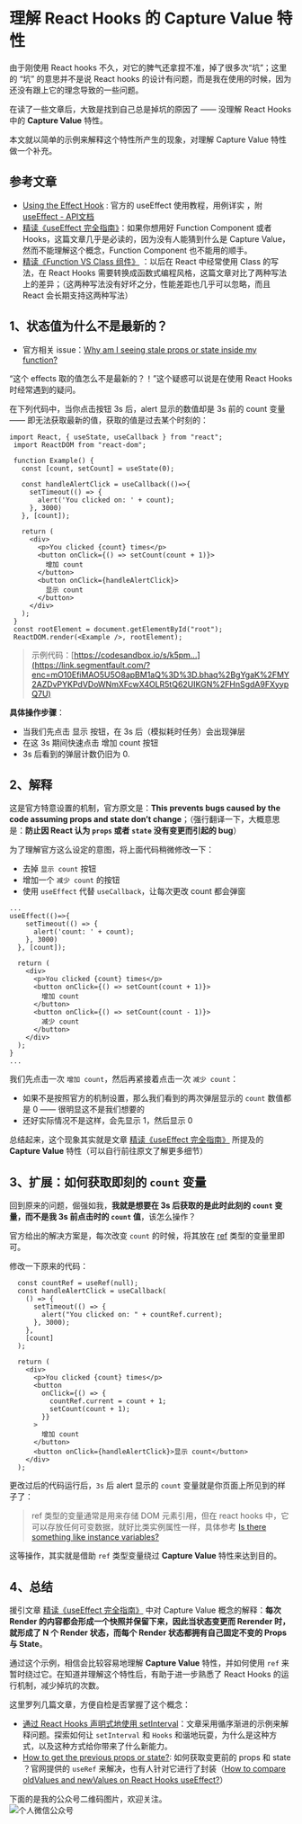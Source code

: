 # 理解 React Hooks 的 Capture Value 特性

由于刚使用 React hooks 不久，对它的脾气还拿捏不准，掉了很多次“坑”；这里的 “坑” 的意思并不是说 React hooks 的设计有问题，而是我在使用的时候，因为还没有跟上它的理念导致的一些问题。

在读了一些文章后，大致是找到自己总是掉坑的原因了 —— 没理解 React Hooks 中的 **Capture Value** 特性。

本文就以简单的示例来解释这个特性所产生的现象，对理解 Capture Value 特性做一个补充。

## 参考文章

-   [Using the Effect Hook](https://link.segmentfault.com/?enc=ZrL%2FqnhFJW5EUWjw6haqbw%3D%3D.%2FAVs%2BfJqHxuqsLI1oSAWMgoW30t0%2FN0jsT571meraghIoYSfoaeakDs2f4WMiQf1) : 官方的 useEffect 使用教程，用例详实 ，附 [useEffect - API文档](https://link.segmentfault.com/?enc=axb3RdRTwLvIDzS7O6t4qA%3D%3D.27gnLjg8pUmrryi1wEY%2BBwcJNVrjHMZ%2Bz6tUcEseiU7fpdthPyC6vSL3r4JeiZDTKyhm9Qlm4paLinQ9LMpr1A%3D%3D)
-   [精读《useEffect 完全指南》](https://segmentfault.com/a/1190000018639033)：如果你想用好 Function Component 或者 Hooks，这篇文章几乎是必读的，因为没有人能猜到什么是 Capture Value，然而不能理解这个概念，Function Component 也不能用的顺手。
-   [精读《Function VS Class 组件》](https://link.segmentfault.com/?enc=TXorU72Da2o7h9edeOvjcA%3D%3D.ZWeZcJyKVw17ffQR%2FErZnFkUz%2FcXSmaXGc9i3qEUeRrBkNloeAzzp%2BkskSbVvVwmg8RDKWy%2FO2nkvvMVRDaGxWISKP3dj9NhqtmeeTMM%2Frha8YNYBRkGnTXTsiJrJWgKcJ%2BZmu8uyXysqPmoUhFad5GNQVSeo5EHqmizhW7dY3G6mw7Q5d7ttv3WuX7ZQcDj) ：以后在 React 中经常使用 Class 的写法，在 React Hooks 需要转换成函数式编程风格，这篇文章对比了两种写法上的差异；（这两种写法没有好坏之分，性能差距也几乎可以忽略，而且 React 会长期支持这两种写法）

## 1、状态值为什么不是最新的？

-   官方相关 issue：[Why am I seeing stale props or state inside my function?](https://link.segmentfault.com/?enc=OBFQct2%2B6en8E7wcTecVhQ%3D%3D.LS0T5ADYQJjk6HxlEG1Xu6YhMM%2FOAjeEc1p5X051uWhVSniVOy0V0WZP12nd7qBPdrynBDPlrn3a%2BbahorpzBG9BNu5C2d9OK%2B%2FVdjHSqvs%3D)

“这个 effects 取的值怎么不是最新的？！”这个疑惑可以说是在使用 React Hooks 时经常遇到的疑问。

在下列代码中，当你点击按钮 3s 后，alert 显示的数值却是 3s 前的 count 变量 —— 即无法获取最新的值，获取的值是过去某个时刻的：

```
import React, { useState, useCallback } from "react";
 import ReactDOM from "react-dom";
 
 function Example() {
   const [count, setCount] = useState(0);
 
   const handleAlertClick = useCallback(()=>{
     setTimeout(() => {
       alert('You clicked on: ' + count);
     }, 3000)
   }, [count]);
 
   return (
     <div>
       <p>You clicked {count} times</p>
       <button onClick={() => setCount(count + 1)}>
         增加 count
       </button>
       <button onClick={handleAlertClick}>
         显示 count
       </button>
     </div>
   );
 }
 const rootElement = document.getElementById("root");
 ReactDOM.render(<Example />, rootElement);
```

> 示例代码：[https://codesandbox.io/s/k5pm...](https://link.segmentfault.com/?enc=mO10EfiMAO5U5O8apBM1aQ%3D%3D.bhaq%2BgYgaK%2FMY2AZDvPYKPdVDoWNmXFcwX4OLR5tQ62UIKGN%2FHnSgdA9FXyypQ7U)

**具体操作步骤**：

-   当我们先点击 显示 按钮，在 3s 后（模拟耗时任务）会出现弹层
-   在这 3s 期间快速点击 增加 count 按钮
-   3s 后看到的弹层计数仍旧为 0.

## 2、解释

这是官方特意设置的机制，官方原文是：**This prevents bugs caused by the code assuming props and state don’t change**；（强行翻译一下，大概意思是：**防止因 React 认为 `props` 或者 `state` 没有变更而引起的 bug**）

为了理解官方这么设定的意图，将上面代码稍微修改一下：

-   去掉 `显示 count` 按钮
-   增加一个 `减少 count` 的按钮
-   使用 `useEffect` 代替 `useCallback`，让每次更改 count 都会弹窗

```
...
useEffect(()=>{
    setTimeout(() => {
      alert('count: ' + count);
    }, 3000)
  }, [count]);

  return (
    <div>
      <p>You clicked {count} times</p>
      <button onClick={() => setCount(count + 1)}>
        增加 count
      </button>
      <button onClick={() => setCount(count - 1)}>
        减少 count
      </button>
    </div>
  );
}
...
```

我们先点击一次 `增加 count`，然后再紧接着点击一次 `减少 count`：

-   如果不是按照官方的机制设置，那么我们看到的两次弹层显示的 `count` 数值都是 0 —— 很明显这不是我们想要的
-   还好实际情况不是这样，会先显示 1，然后显示 0

总结起来，这个现象其实就是文章 [精读《useEffect 完全指南》](https://segmentfault.com/a/1190000018639033) 所提及的 **Capture Value** 特性（可以自行前往原文了解更多细节）

## 3、扩展：如何获取即刻的 `count` 变量

回到原来的问题，倔强如我，**我就是想要在 3s 后获取的是此时此刻的 `count` 变量，而不是我 3s 前点击时的 `count` 值**，该怎么操作？

官方给出的解决方案是，每次改变 `count` 的时候，将其放在 [ref](https://link.segmentfault.com/?enc=FobahRiRInyd05puDGduOw%3D%3D.Gd43bfO%2F9hSNhLLo%2Fx5mVzBe03pG1DHiLpD5iO4uZyVbtbEv2p%2BbQShXejAQFVsR5SseRbdS0wegmY8fSLws4ermB2KXMemDG%2FbzpXBsvp9hlzchdJGd0QEkUEwYDoOU) 类型的变量里即可。

修改一下原来的代码：

```
  const countRef = useRef(null);
  const handleAlertClick = useCallback(
    () => {
      setTimeout(() => {
        alert("You clicked on: " + countRef.current);
      }, 3000);
    },
    [count]
  );

  return (
    <div>
      <p>You clicked {count} times</p>
      <button
        onClick={() => {
          countRef.current = count + 1;
          setCount(count + 1);
        }}
      >
        增加 count
      </button>
      <button onClick={handleAlertClick}>显示 count</button>
    </div>
  );
```

更改过后的代码运行后，`3s` 后 alert 显示的 `count` 变量就是你页面上所见到的样子了：

> ref 类型的变量通常是用来存储 DOM 元素引用，但在 react hooks 中，它可以存放任何可变数据，就好比类实例属性一样，具体参考 [Is there something like instance variables?](https://link.segmentfault.com/?enc=vGw7hDvy7fRsdaIJj%2F%2BLXg%3D%3D.wtViW78UGH9nER9ahtQ5LzxXnLGnSZfgLpYxIESXLwI4BUbPqg3Mad%2BMtvWFlTQg7mKGILUwqBJN4%2BSGma1T%2FRQWh1MjWNdLwnJiiMBSjPZeskZx0Dj7N%2F310jdJ1suM)

这等操作，其实就是借助 `ref` 类型变量绕过 **Capture Value** 特性来达到目的。

## 4、总结

援引文章 [精读《useEffect 完全指南》](https://segmentfault.com/a/1190000018639033) 中对 Capture Value 概念的解释：**每次 Render 的内容都会形成一个快照并保留下来，因此当状态变更而 Rerender 时，就形成了 N 个 Render 状态，而每个 Render 状态都拥有自己固定不变的 Props 与 State**。

通过这个示例，相信会比较容易地理解 **Capture Value** 特性，并如何使用 `ref` 来暂时绕过它。在知道并理解这个特性后，有助于进一步熟悉了 React Hooks 的运行机制，减少掉坑的次数。

这里罗列几篇文章，方便自检是否掌握了这个概念：

-   [通过 React Hooks 声明式地使用 setInterval](https://link.segmentfault.com/?enc=xzsV4gAmvm7XMQJXXRUUfw%3D%3D.UHvfNivWGZUkTJ%2BxuKb1xnE1o1xV5Y1ghtEo3CvS6uPpJioo5LXhkyTkWWKCUmiF0AtXWAvi7YJ%2FlplYekXX2Q%3D%3D)：文章采用循序渐进的示例来解释问题。探索如何让 `setInterval` 和 `Hooks` 和谐地玩耍，为什么是这种方式，以及这种方式给你带来了什么新能力。
-   [How to get the previous props or state?](https://link.segmentfault.com/?enc=e5lJBbF6gHbJfHUuoVYvGA%3D%3D.juAxaS2XsnZMdHa2ZHXnqPPI214i%2Bd%2Bu104ISnTMH%2FK61dtpp%2FWMPyY19gTgwKc0jyS%2BM6%2Be2i5u4KQ3IedQ0SO2hC2tEvQRipYktC1G9oA%3D): 如何获取变更前的 props 和 state ？官网提供的 `useRef` 来解决，也有人针对它进行了封装（[How to compare oldValues and newValues on React Hooks useEffect?](https://link.segmentfault.com/?enc=bR0jRo850%2Flt7TVHkbPd1w%3D%3D.6tlq954AWKW4WYNuudlT3RTml8d%2BBrjYYQJFHIMcmyEa7UJz%2BJQVp73XaPI%2B4JV9UJNiqKkUAkWwJng3DC4%2Fh7muomelN7pRC0Tzyvon%2Fjexulo5fS7RSa1QH%2FFB3VqdJH3N%2Bfvq0MKRZcdYzIu6jQ%3D%3D)）

下面的是我的公众号二维码图片，欢迎关注。  
![个人微信公众号](https://raw.githubusercontent.com/boycgit/web-image/master/blog20190618144832.png "个人微信公众号")